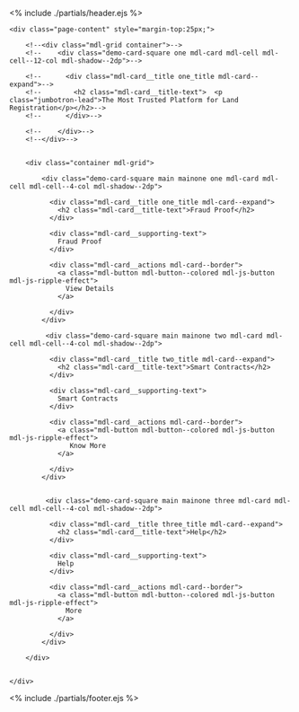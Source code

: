 <% include ./partials/header.ejs %>

    <div class="page-content" style="margin-top:25px;">
        
        <!--<div class="mdl-grid container">-->
        <!--    <div class="demo-card-square one mdl-card mdl-cell mdl-cell--12-col mdl-shadow--2dp">-->
              
        <!--      <div class="mdl-card__title one_title mdl-card--expand">-->
        <!--        <h2 class="mdl-card__title-text">  <p class="jumbotron-lead">The Most Trusted Platform for Land Registration</p></h2>-->
        <!--      </div>-->
              
        <!--    </div>-->
        <!--</div>-->
        
        
        <div class="container mdl-grid">

            <div class="demo-card-square main mainone one mdl-card mdl-cell mdl-cell--4-col mdl-shadow--2dp">
              
              <div class="mdl-card__title one_title mdl-card--expand">
                <h2 class="mdl-card__title-text">Fraud Proof</h2>
              </div>
              
              <div class="mdl-card__supporting-text">
                Fraud Proof
              </div>
              
              <div class="mdl-card__actions mdl-card--border">
                <a class="mdl-button mdl-button--colored mdl-js-button mdl-js-ripple-effect">
                  View Details
                </a>
              
              </div>
            </div>
            
             <div class="demo-card-square main mainone two mdl-card mdl-cell mdl-cell--4-col mdl-shadow--2dp">
              
              <div class="mdl-card__title two_title mdl-card--expand">
                <h2 class="mdl-card__title-text">Smart Contracts</h2>
              </div>
              
              <div class="mdl-card__supporting-text">
                Smart Contracts
              </div>
              
              <div class="mdl-card__actions mdl-card--border">
                <a class="mdl-button mdl-button--colored mdl-js-button mdl-js-ripple-effect">
                   Know More
                </a>
              
              </div>
            </div>
            
    
             <div class="demo-card-square main mainone three mdl-card mdl-cell mdl-cell--4-col mdl-shadow--2dp">
              
              <div class="mdl-card__title three_title mdl-card--expand">
                <h2 class="mdl-card__title-text">Help</h2>
              </div>
              
              <div class="mdl-card__supporting-text">
                Help
              </div>
              
              <div class="mdl-card__actions mdl-card--border">
                <a class="mdl-button mdl-button--colored mdl-js-button mdl-js-ripple-effect">
                  More
                </a>
              
              </div>
            </div>
        
        </div>
                    
        
    </div>

<% include ./partials/footer.ejs %>
